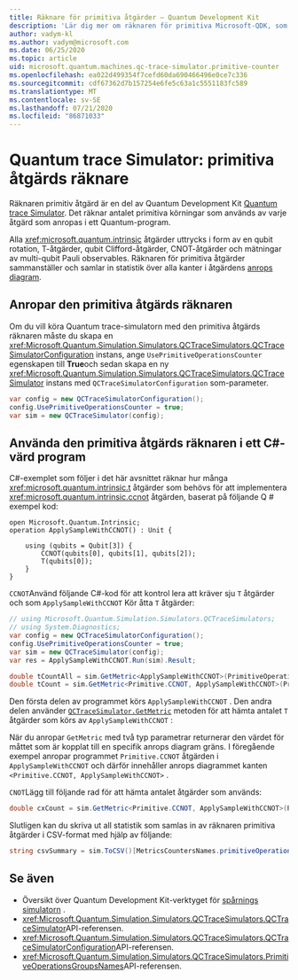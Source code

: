 ```yaml
---
title: Räknare för primitiva åtgärder – Quantum Development Kit
description: 'Lär dig mer om räknaren för primitiva Microsoft-QDK, som använder Quantum trace Simulator för att spåra primitiva körningar som används av åtgärder i ett Q #-program.'
author: vadym-kl
ms.author: vadym@microsoft.com
ms.date: 06/25/2020
ms.topic: article
uid: microsoft.quantum.machines.qc-trace-simulator.primitive-counter
ms.openlocfilehash: ea022d499354f7cefd60da690466496e0ce7c336
ms.sourcegitcommit: cdf67362d7b157254e6fe5c63a1c5551183fc589
ms.translationtype: MT
ms.contentlocale: sv-SE
ms.lasthandoff: 07/21/2020
ms.locfileid: "86871033"
---
```

# <a name="quantum-trace-simulator-primitive-operations-counter"></a>Quantum trace Simulator: primitiva åtgärds räknare

Räknaren primitiv åtgärd är en del av Quantum Development Kit [Quantum trace Simulator](xref:microsoft.quantum.machines.qc-trace-simulator.intro). Det räknar antalet primitiva körningar som används av varje åtgärd som anropas i ett Quantum-program. 

Alla <xref:microsoft.quantum.intrinsic> åtgärder uttrycks i form av en qubit rotation, T-åtgärder, qubit Clifford-åtgärder, CNOT-åtgärder och mätningar av multi-qubit Pauli observables. Räknaren för primitiva åtgärder sammanställer och samlar in statistik över alla kanter i åtgärdens [anrops diagram](https://en.wikipedia.org/wiki/Call_graph).

## <a name="invoking-the-primitive-operation-counter"></a>Anropar den primitiva åtgärds räknaren

Om du vill köra Quantum trace-simulatorn med den primitiva åtgärds räknaren måste du skapa en <xref:Microsoft.Quantum.Simulation.Simulators.QCTraceSimulators.QCTraceSimulatorConfiguration> instans, ange `UsePrimitiveOperationsCounter` egenskapen till **True**och sedan skapa en ny <xref:Microsoft.Quantum.Simulation.Simulators.QCTraceSimulators.QCTraceSimulator> instans med `QCTraceSimulatorConfiguration` som-parameter.

```csharp
var config = new QCTraceSimulatorConfiguration();
config.UsePrimitiveOperationsCounter = true;
var sim = new QCTraceSimulator(config);
```

## <a name="using-the-primitive-operation-counter-in-a-c-host-program"></a>Använda den primitiva åtgärds räknaren i ett C#-värd program

C#-exemplet som följer i det här avsnittet räknar hur många <xref:microsoft.quantum.intrinsic.t> åtgärder som behövs för att implementera <xref:microsoft.quantum.intrinsic.ccnot> åtgärden, baserat på följande Q # exempel kod:

```qsharp
open Microsoft.Quantum.Intrinsic;
operation ApplySampleWithCCNOT() : Unit {

    using (qubits = Qubit[3]) {
        CCNOT(qubits[0], qubits[1], qubits[2]);
        T(qubits[0]);
    }
}
```

`CCNOT`Använd följande C#-kod för att kontrol lera att kräver sju `T` åtgärder och som `ApplySampleWithCCNOT` Kör åtta `T` åtgärder:

```csharp 
// using Microsoft.Quantum.Simulation.Simulators.QCTraceSimulators;
// using System.Diagnostics;
var config = new QCTraceSimulatorConfiguration();
config.UsePrimitiveOperationsCounter = true;
var sim = new QCTraceSimulator(config);
var res = ApplySampleWithCCNOT.Run(sim).Result;

double tCountAll = sim.GetMetric<ApplySampleWithCCNOT>(PrimitiveOperationsGroupsNames.T);
double tCount = sim.GetMetric<Primitive.CCNOT, ApplySampleWithCCNOT>(PrimitiveOperationsGroupsNames.T);
```

Den första delen av programmet körs `ApplySampleWithCCNOT` . Den andra delen använder [`QCTraceSimulator.GetMetric`](https://docs.microsoft.com/dotnet/api/microsoft.quantum.simulation.simulators.qctracesimulators.qctracesimulator.getmetric) metoden för att hämta antalet `T` åtgärder som körs av `ApplySampleWithCCNOT` : 

När du anropar `GetMetric` med två typ parametrar returnerar den värdet för måttet som är kopplat till en specifik anrops diagram gräns. I föregående exempel anropar programmet `Primitive.CCNOT` åtgärden i `ApplySampleWithCCNOT` och därför innehåller anrops diagrammet kanten `<Primitive.CCNOT, ApplySampleWithCCNOT>` . 

`CNOT`Lägg till följande rad för att hämta antalet åtgärder som används:
```csharp
double cxCount = sim.GetMetric<Primitive.CCNOT, ApplySampleWithCCNOT>(PrimitiveOperationsGroupsNames.CX);
```

Slutligen kan du skriva ut all statistik som samlas in av räknaren primitiva åtgärder i CSV-format med hjälp av följande:
```csharp
string csvSummary = sim.ToCSV()[MetricsCountersNames.primitiveOperationsCounter];
```

## <a name="see-also"></a>Se även

- Översikt över Quantum Development Kit-verktyget för [spårnings simulatorn](xref:microsoft.quantum.machines.qc-trace-simulator.intro) .
- <xref:Microsoft.Quantum.Simulation.Simulators.QCTraceSimulators.QCTraceSimulator>API-referensen.
- <xref:Microsoft.Quantum.Simulation.Simulators.QCTraceSimulators.QCTraceSimulatorConfiguration>API-referensen.
- <xref:Microsoft.Quantum.Simulation.Simulators.QCTraceSimulators.PrimitiveOperationsGroupsNames>API-referensen.